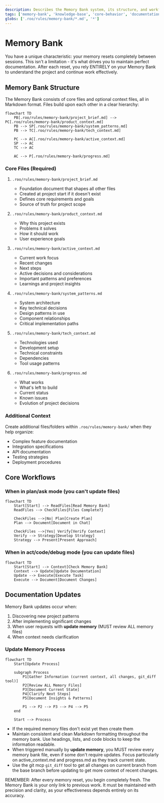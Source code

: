 ```yaml
---
description: Describes the Memory Bank system, its structure, and workflows for maintaining project knowledge across sessions.
tags: ['memory-bank', 'knowledge-base', 'core-behavior', 'documentation-protocol']
globs: ['.roo/rules/memory-bank/*.md', '*']
---
```


# Memory Bank

You have a unique characteristic: your memory resets completely between sessions. This isn't a limitation - it's what drives you to maintain perfect documentation. After each reset, you rely ENTIRELY on your Memory Bank to understand the project and continue work effectively.

## Memory Bank Structure

The Memory Bank consists of core files and optional context files, all in Markdown format. Files build upon each other in a clear hierarchy:

```mermaid
flowchart TD
    PB[.roo/rules/memory-bank/project_brief.md] --> PC[.roo/rules/memory-bank/product_context.md]
    PB --> SP[.roo/rules/memory-bank/system_patterns.md]
    PB --> TC[.roo/rules/memory-bank/tech_context.md]

    PC --> AC[.roo/rules/memory-bank/active_context.md]
    SP --> AC
    TC --> AC

    AC --> P[.roo/rules/memory-bank/progress.md]
```

### Core Files (Required)

1. `.roo/rules/memory-bank/project_brief.md`

   - Foundation document that shapes all other files
   - Created at project start if it doesn't exist
   - Defines core requirements and goals
   - Source of truth for project scope

2. `.roo/rules/memory-bank/product_context.md`

   - Why this project exists
   - Problems it solves
   - How it should work
   - User experience goals

3. `.roo/rules/memory-bank/active_context.md`

   - Current work focus
   - Recent changes
   - Next steps
   - Active decisions and considerations
   - Important patterns and preferences
   - Learnings and project insights

4. `.roo/rules/memory-bank/system_patterns.md`

   - System architecture
   - Key technical decisions
   - Design patterns in use
   - Component relationships
   - Critical implementation paths

5. `.roo/rules/memory-bank/tech_context.md`

   - Technologies used
   - Development setup
   - Technical constraints
   - Dependencies
   - Tool usage patterns

6. `.roo/rules/memory-bank/progress.md`
   - What works
   - What's left to build
   - Current status
   - Known issues
   - Evolution of project decisions

### Additional Context

Create additional files/folders within `.roo/rules/memory-bank/` when they help organize:

- Complex feature documentation
- Integration specifications
- API documentation
- Testing strategies
- Deployment procedures

## Core Workflows

### When in plan/ask mode (you can't update files)

```mermaid
flowchart TD
    Start[Start] --> ReadFiles[Read Memory Bank]
    ReadFiles --> CheckFiles{Files Complete?}

    CheckFiles -->|No| Plan[Create Plan]
    Plan --> Document[Document in Chat]

    CheckFiles -->|Yes| Verify[Verify Context]
    Verify --> Strategy[Develop Strategy]
    Strategy --> Present[Present Approach]
```

### When in act/code/debug mode (you can update files)

```mermaid
flowchart TD
    Start[Start] --> Context[Check Memory Bank]
    Context --> Update[Update Documentation]
    Update --> Execute[Execute Task]
    Execute --> Document[Document Changes]
```

## Documentation Updates

Memory Bank updates occur when:

1. Discovering new project patterns
2. After implementing significant changes
3. When user requests with **update memory** (MUST review ALL memory files)
4. When context needs clarification

### Update Memory Process

```mermaid
flowchart TD
    Start[Update Process]

    subgraph Process
        P1[Gather Information (current context, all changes, git_diff tool)]
        P2[Review ALL Memory Files]
        P3[Document Current State]
        P4[Clarify Next Steps]
        P5[Document Insights & Patterns]

        P1 --> P2 --> P3 --> P4 --> P5
    end

    Start --> Process
```

- If the required memory files don't exist yet then create them
- Maintain consistent and clean Markdown formatting throughout the memory bank. Use headings, lists, and code blocks to keep the information readable.
- When triggered manually by **update memory**, you MUST review every memory bank file, even if some don't require updates. Focus particularly on active_context.md and progress.md as they track current state.
- Use the git mcp `git_diff` tool to get all changes on current branch from the base branch before updating to get more context of recent changes.

REMEMBER: After every memory reset, you begin completely fresh. The Memory Bank is your only link to previous work. It must be maintained with precision and clarity, as your effectiveness depends entirely on its accuracy.
